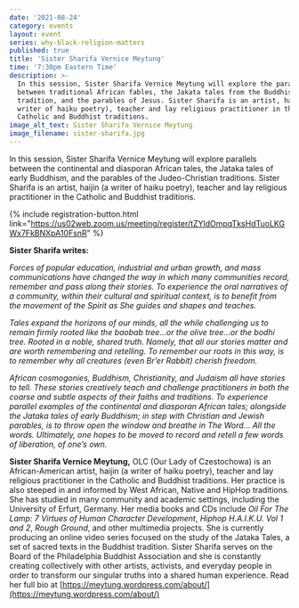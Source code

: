 ```yaml
---
date: '2021-08-24'
category: events
layout: event
series: why-black-religion-matters
published: true
title: 'Sister Sharifa Vernice Meytung'
time: '7:30pm Eastern Time'
description: >-
  In this session, Sister Sharifa Vernice Meytung will explore the parallels
  between traditional African fables, the Jakata tales from the Buddhist
  tradition, and the parables of Jesus. Sister Sharifa is an artist, haijin (a
  writer of haiku poetry), teacher and lay religious practitioner in the
  Catholic and Buddhist traditions.
image_alt_text: Sister Sharifa Vernice Meytung
image_filename: sister-sharifa.jpg
---
```

In this session, Sister Sharifa Vernice Meytung will explore parallels between the continental and diasporan African tales, the Jataka tales of early Buddhism, and the parables of the Judeo-Christian traditions. Sister Sharifa is an artist, haijin (a writer of haiku poetry), teacher and lay religious practitioner in the Catholic and Buddhist traditions.

{% include registration-button.html link="https://us02web.zoom.us/meeting/register/tZYldOmpqTksHdTuoLKGWx7FkBNXpA10FsnR" %}

**Sister Sharifa writes:**

_Forces of popular education, industrial and urban growth, and mass communications have changed the way in which many communities record, remember and pass along their stories. To experience the oral narratives of a community, within their cultural and spiritual context, is to benefit from the movement of the Spirit as She guides and shapes and teaches._

_Tales expand the horizons of our minds, all the while challenging us to remain firmly rooted like the baobab tree...or the olive tree...or the bodhi tree. Rooted in a noble, shared truth. Namely, that all our stories matter and are worth remembering and retelling. To remember our roots in this way, is to remember why all creatures (even Br’er Rabbit) cherish freedom._

_African cosmogonies, Buddhism, Christianity, and Judaism all have stories to tell. These stories creatively teach and challenge practitioners in both the coarse and subtle aspects of their faiths and traditions. To experience parallel examples of the continental and diasporan African tales; alongside the Jataka tales of early Buddhism; in step with Christian and Jewish parables, is to throw open the window and breathe in The Word... All the words. Ultimately, one hopes to be moved to record and retell a few words of liberation, of one’s own._

**Sister Sharifa Vernice Meytung,** OLC (Our Lady of Czestochowa) is an African-American artist, haijin (a writer of haiku poetry), teacher and lay religious practitioner in the Catholic and Buddhist traditions. Her practice is also steeped in and informed by West African, Native and HipHop traditions. She has studied in many community and academic settings, including the University of Erfurt, Germany. Her media books and CDs include _Oil For The Lamp: 7 Virtues of Human Character Development_, _Hiphop H.A.I.K.U. Vol 1 and 2_, _Rough Ground_, and other multimedia projects. She is currently producing an online video series focused on the study of the Jataka Tales, a set of sacred texts in the Buddhist tradition. Sister Sharifa serves on the Board of the Philadelphia Buddhist Association and she is constantly creating collectively with other artists, activists, and everyday people in order to transform our singular truths into a shared human experience. Read her full bio at [https://meytung.wordpress.com/about/](https://meytung.wordpress.com/about/)
